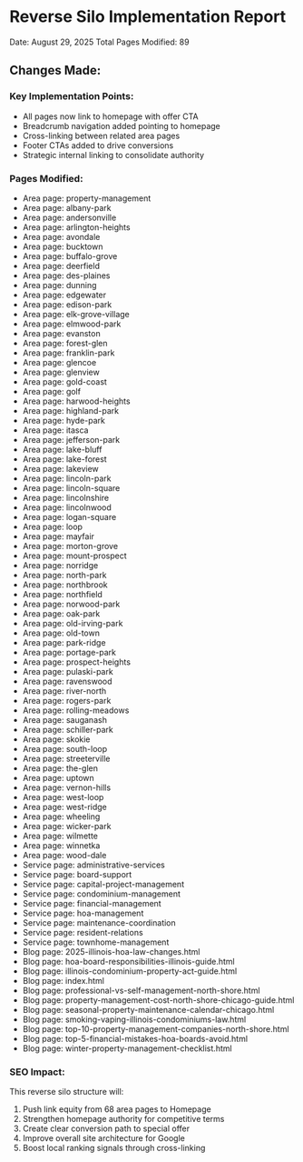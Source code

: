 # Reverse Silo Implementation Report

Date: August 29, 2025
Total Pages Modified: 89

## Changes Made:

### Key Implementation Points:
- All pages now link to homepage with offer CTA
- Breadcrumb navigation added pointing to homepage
- Cross-linking between related area pages
- Footer CTAs added to drive conversions
- Strategic internal linking to consolidate authority

### Pages Modified:
- Area page: property-management
- Area page: albany-park
- Area page: andersonville
- Area page: arlington-heights
- Area page: avondale
- Area page: bucktown
- Area page: buffalo-grove
- Area page: deerfield
- Area page: des-plaines
- Area page: dunning
- Area page: edgewater
- Area page: edison-park
- Area page: elk-grove-village
- Area page: elmwood-park
- Area page: evanston
- Area page: forest-glen
- Area page: franklin-park
- Area page: glencoe
- Area page: glenview
- Area page: gold-coast
- Area page: golf
- Area page: harwood-heights
- Area page: highland-park
- Area page: hyde-park
- Area page: itasca
- Area page: jefferson-park
- Area page: lake-bluff
- Area page: lake-forest
- Area page: lakeview
- Area page: lincoln-park
- Area page: lincoln-square
- Area page: lincolnshire
- Area page: lincolnwood
- Area page: logan-square
- Area page: loop
- Area page: mayfair
- Area page: morton-grove
- Area page: mount-prospect
- Area page: norridge
- Area page: north-park
- Area page: northbrook
- Area page: northfield
- Area page: norwood-park
- Area page: oak-park
- Area page: old-irving-park
- Area page: old-town
- Area page: park-ridge
- Area page: portage-park
- Area page: prospect-heights
- Area page: pulaski-park
- Area page: ravenswood
- Area page: river-north
- Area page: rogers-park
- Area page: rolling-meadows
- Area page: sauganash
- Area page: schiller-park
- Area page: skokie
- Area page: south-loop
- Area page: streeterville
- Area page: the-glen
- Area page: uptown
- Area page: vernon-hills
- Area page: west-loop
- Area page: west-ridge
- Area page: wheeling
- Area page: wicker-park
- Area page: wilmette
- Area page: winnetka
- Area page: wood-dale
- Service page: administrative-services
- Service page: board-support
- Service page: capital-project-management
- Service page: condominium-management
- Service page: financial-management
- Service page: hoa-management
- Service page: maintenance-coordination
- Service page: resident-relations
- Service page: townhome-management
- Blog page: 2025-illinois-hoa-law-changes.html
- Blog page: hoa-board-responsibilities-illinois-guide.html
- Blog page: illinois-condominium-property-act-guide.html
- Blog page: index.html
- Blog page: professional-vs-self-management-north-shore.html
- Blog page: property-management-cost-north-shore-chicago-guide.html
- Blog page: seasonal-property-maintenance-calendar-chicago.html
- Blog page: smoking-vaping-illinois-condominiums-law.html
- Blog page: top-10-property-management-companies-north-shore.html
- Blog page: top-5-financial-mistakes-hoa-boards-avoid.html
- Blog page: winter-property-management-checklist.html

### SEO Impact:
This reverse silo structure will:
1. Push link equity from 68 area pages to Homepage
2. Strengthen homepage authority for competitive terms
3. Create clear conversion path to special offer
4. Improve overall site architecture for Google
5. Boost local ranking signals through cross-linking
